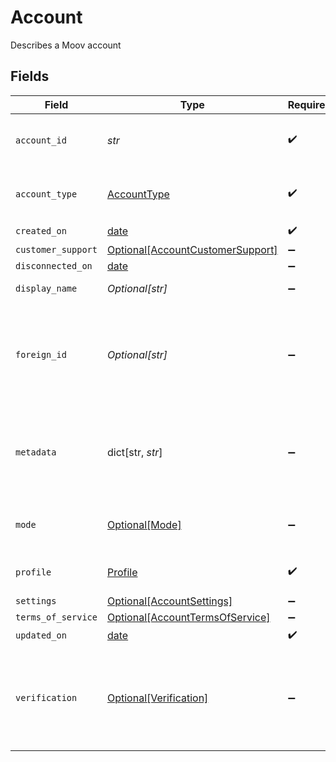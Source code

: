 # Account

Describes a Moov account


## Fields

| Field                                                                                                   | Type                                                                                                    | Required                                                                                                | Description                                                                                             | Example                                                                                                 |
| ------------------------------------------------------------------------------------------------------- | ------------------------------------------------------------------------------------------------------- | ------------------------------------------------------------------------------------------------------- | ------------------------------------------------------------------------------------------------------- | ------------------------------------------------------------------------------------------------------- |
| `account_id`                                                                                            | *str*                                                                                                   | :heavy_check_mark:                                                                                      | UUID v4                                                                                                 | ec7e1848-dc80-4ab0-8827-dd7fc0737b43                                                                    |
| `account_type`                                                                                          | [AccountType](../../models/shared/accounttype.md)                                                       | :heavy_check_mark:                                                                                      | The type of entity represented by this Account                                                          | business                                                                                                |
| `created_on`                                                                                            | [date](https://docs.python.org/3/library/datetime.html#date-objects)                                    | :heavy_check_mark:                                                                                      | N/A                                                                                                     |                                                                                                         |
| `customer_support`                                                                                      | [Optional[AccountCustomerSupport]](../../models/shared/accountcustomersupport.md)                       | :heavy_minus_sign:                                                                                      | N/A                                                                                                     |                                                                                                         |
| `disconnected_on`                                                                                       | [date](https://docs.python.org/3/library/datetime.html#date-objects)                                    | :heavy_minus_sign:                                                                                      | N/A                                                                                                     |                                                                                                         |
| `display_name`                                                                                          | *Optional[str]*                                                                                         | :heavy_minus_sign:                                                                                      | N/A                                                                                                     | Whole Body Fitness                                                                                      |
| `foreign_id`                                                                                            | *Optional[str]*                                                                                         | :heavy_minus_sign:                                                                                      | Serves as an optional alias from a foreign/external system which can be used to reference this resource | 4528aba-b9a1-11eb-8529-0242ac13003                                                                      |
| `metadata`                                                                                              | dict[str, *str*]                                                                                        | :heavy_minus_sign:                                                                                      | Free-form key-value pair list. Useful for storing information that is not captured elsewhere.           |                                                                                                         |
| `mode`                                                                                                  | [Optional[Mode]](../../models/shared/mode.md)                                                           | :heavy_minus_sign:                                                                                      | The mode this account is allowed to be used within.                                                     | production                                                                                              |
| `profile`                                                                                               | [Profile](../../models/shared/profile.md)                                                               | :heavy_check_mark:                                                                                      | Describes a Moov Account Profile                                                                        |                                                                                                         |
| `settings`                                                                                              | [Optional[AccountSettings]](../../models/shared/accountsettings.md)                                     | :heavy_minus_sign:                                                                                      | N/A                                                                                                     |                                                                                                         |
| `terms_of_service`                                                                                      | [Optional[AccountTermsOfService]](../../models/shared/accounttermsofservice.md)                         | :heavy_minus_sign:                                                                                      | N/A                                                                                                     |                                                                                                         |
| `updated_on`                                                                                            | [date](https://docs.python.org/3/library/datetime.html#date-objects)                                    | :heavy_check_mark:                                                                                      | N/A                                                                                                     |                                                                                                         |
| `verification`                                                                                          | [Optional[Verification]](../../models/shared/verification.md)                                           | :heavy_minus_sign:                                                                                      | Describes identity verification status and relevant identity verification documents                     |                                                                                                         |